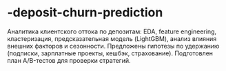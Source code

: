 # -deposit-churn-prediction
Аналитика клиентского оттока по депозитам: EDA, feature engineering, кластеризация, предсказательная модель (LightGBM), анализ влияния внешних факторов и сезонности. Предложены гипотезы по удержанию (подписки, зарплатные проекты, кешбэк, страхование). Подготовлен план A/B-тестов для проверки стратегий.
